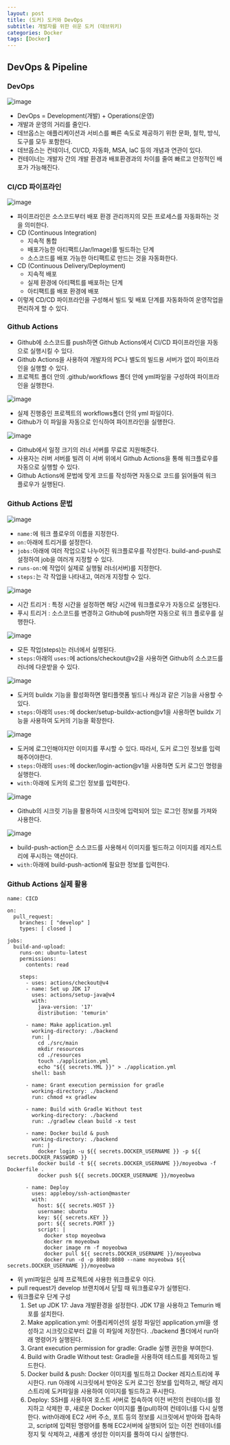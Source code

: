 ```yaml
---
layout: post
title: (도커) 도커와 DevOps
subtitle: 개발자를 위한 쉬운 도커 (데브위키)
categories: Docker
tags: [Docker]
---
```


## DevOps & Pipeline
### DevOps
![image](https://github.com/eogus0512/eogus0512.github.io/assets/71585151/83f4ead0-130e-4273-b02d-6f3550f873ae)

- DevOps = Development(개발) + Operations(운영)
- 개발과 운영의 거리를 줄인다.
- 데브옵스는 애플리케이션과 서비스를 빠른 속도로 제공하기 위한 문화, 철학, 방식, 도구를 모두 포함한다.
- 데브옵스는 컨테이너, CI/CD, 자동화, MSA, IaC 등의 개념과 연관이 있다.
- 컨테이너는 개발자 간의 개발 환경과 배포환경과의 차이를 줄여 빠르고 안정적인 배포가 가능해진다.

### CI/CD 파이프라인
![image](https://github.com/eogus0512/eogus0512.github.io/assets/71585151/4a046c1f-9468-48d5-bff6-e40f7fb3e296)

- 파이프라인은 소스코드부터 배포 환경 관리까지의 모든 프로세스를 자동화하는 것을 의미한다.
- CD (Continuous Integration)
  - 지속적 통합
  - 배포가능한 아티팩트(Jar/Image)를 빌드하는 단계
  - 소스코드를 배포 가능한 아티팩트로 만드는 것을 자동화한다.
- CD (Continuous Delivery/Deployment)
  - 지속적 배포
  - 실제 환경에 아티팩트를 배포하는 단계
  - 아티팩트를 배포 환경에 배포
- 이렇게 CD/CD 파이프라인을 구성해서 빌드 및 배포 단계를 자동화하여 운영작업을 편리하게 할 수 있다.

### Github Actions
- Github에 소스코드를 push하면 Github Actions에서 CI/CD 파이프라인을 자동으로 실행시킬 수 있다.
- Github Actions을 사용하여 개발자의 PC나 별도의 빌드용 서버가 없이 파이프라인을 실행할 수 있다.
- 프로젝트 폴더 안의 .github/workflows 폴더 안에 yml파일을 구성하여 파이프라인을 실행한다.

![image](https://github.com/eogus0512/eogus0512.github.io/assets/71585151/26492c61-0302-4f9e-a0c0-937a2cd15fd8)

- 실제 진행중인 프로젝트의 workflows폴더 안의 yml 파일이다.
- Github가 이 파일을 자동으로 인식하여 파이프라인을 실행한다.

![image](https://github.com/eogus0512/eogus0512.github.io/assets/71585151/aa8da01b-27ed-4687-8d30-91bfd3aceeb7)

- Github에서 일정 크기의 러너 서버를 무료로 지원해준다.
- 사용자는 러버 서버를 빌려 이 서버 위에서 Github Actions을 통해 워크플로우를 자동으로 실행할 수 있다.
- Github Actions에 문법에 맞게 코드를 작성하면 자동으로 코드를 읽어들여 워크 플로우가 실행된다.

### Github Actions 문법
![image](https://github.com/eogus0512/eogus0512.github.io/assets/71585151/fcf2d74e-6fd5-4cc0-89d5-321eb3477fb1)

- `name:`에 워크 플로우의 이름을 지정한다.
- `on:`아래에 트리거를 설정한다.
- `jobs:`아래에 여러 작업으로 나누어진 워크플로우를 작성한다. build-and-push로 설정하여 job을 여러개 지정할 수 있다.
- `runs-on:`에 작업이 실제로 실행될 러너(서버)를 지정한다.
- `steps:`는 각 작업을 나타내고, 여러개 지정할 수 있다.

![image](https://github.com/eogus0512/eogus0512.github.io/assets/71585151/ef6e2e88-faa0-4247-892d-57953e097c8e)

- 시간 트리거 : 특정 시간을 설정하면 해당 시간에 워크플로우가 자동으로 실행된다.
- 푸시 트리거 : 소스코드를 변경하고 Github에 push하면 자동으로 워크 플로우를 실행한다.

![image](https://github.com/eogus0512/eogus0512.github.io/assets/71585151/1ca1e918-fce4-404e-979a-8b839d66d3a9)

- 모든 작업(steps)는 러너에서 실행된다.
- `steps:`아래의 `uses:`에 actions/checkout@v2을 사용하면 Github의 소스코드를 러너에 다운받을 수 있다.

![image](https://github.com/eogus0512/eogus0512.github.io/assets/71585151/6f4c01ed-7478-4567-b48f-7cd33d922485)

- 도커의 buildx 기능을 활성화하면 멀티플랫폼 빌드나 캐싱과 같은 기능을 사용할 수 있다.
- `steps:`아래의 `uses:`에 docker/setup-buildx-action@v1을 사용하면 buildx 기능을 사용하여 도커의 기능을 확장한다.

![image](https://github.com/eogus0512/eogus0512.github.io/assets/71585151/e803b180-e2e3-4130-8815-c587282b9f32)

- 도커에 로그인해야지만 이미지를 푸시할 수 있다. 따라서, 도커 로그인 정보를 입력해주어야한다.
- `steps:`아래의 `uses:`에 docker/login-action@v1을 사용하면 도커 로그인 명령을 실행한다.
- `with:`아래에 도커의 로그인 정보를 입력한다.

![image](https://github.com/eogus0512/eogus0512.github.io/assets/71585151/7318dd22-7232-4075-9212-2f97359c27d5)

- Github의 시크릿 기능을 활용하여 시크릿에 입력되어 있는 로그인 정보를 가져와 사용한다.

![image](https://github.com/eogus0512/eogus0512.github.io/assets/71585151/7c88c574-2130-4b17-819c-d896ede0637a)

- build-push-action은 소스코드를 사용해서 이미지를 빌드하고 이미지를 레지스트리에 푸시하는 액션이다.
- `with:`아래에 build-push-action에 필요한 정보를 입력한다.

### Github Actions 실제 활용
```
name: CICD

on:
  pull_request:
    branches: [ "develop" ]
    types: [ closed ]

jobs:
  build-and-upload:
    runs-on: ubuntu-latest
    permissions:
      contents: read

    steps:
      - uses: actions/checkout@v4
      - name: Set up JDK 17
        uses: actions/setup-java@v4
        with:
          java-version: '17'
          distribution: 'temurin'

      - name: Make application.yml
        working-directory: ./backend
        run: |
          cd ./src/main
          mkdir resources
          cd ./resources
          touch ./application.yml
          echo "${{ secrets.YML }}" > ./application.yml
        shell: bash

      - name: Grant execution permission for gradle
        working-directory: ./backend
        run: chmod +x gradlew

      - name: Build with Gradle Without test
        working-directory: ./backend
        run: ./gradlew clean build -x test

      - name: Docker build & push
        working-directory: ./backend
        run: |
          docker login -u ${{ secrets.DOCKER_USERNAME }} -p ${{ secrets.DOCKER_PASSWORD }}
          docker build -t ${{ secrets.DOCKER_USERNAME }}/moyeobwa -f Dockerfile .
          docker push ${{ secrets.DOCKER_USERNAME }}/moyeobwa

      - name: Deploy
        uses: appleboy/ssh-action@master
        with:
          host: ${{ secrets.HOST }}
          username: ubuntu
          key: ${{ secrets.KEY }}
          port: ${{ secrets.PORT }}
          script: |
            docker stop moyeobwa
            docker rm moyeobwa
            docker image rm -f moyeobwa
            docker pull ${{ secrets.DOCKER_USERNAME }}/moyeobwa
            docker run -d -p 8080:8080 --name moyeobwa ${{ secrets.DOCKER_USERNAME }}/moyeobwa
```
- 위 yml파일은 실제 프로젝트에 사용한 워크플로우 이다.
- pull request가 develop 브랜치에서 닫힐 때 워크플로우가 실행된다.
- 워크플로우 단계 구성
  1. Set up JDK 17: Java 개발환경을 설정한다. JDK 17을 사용하고 Temurin 배포를 설치한다.
  2. Make application.yml: 어플리케이션의 설정 파일인 application.yml을 생성하고 시크릿으로부터 값을 이 파일에 저장한다. ./backend 폴더에서 run아래 명령어가 실행된다.
  3. Grant execution permission for gradle: Gradle 실행 권한을 부여한다.
  4. Build with Gradle Without test: Gradle을 사용하여 테스트를 제외하고 빌드한다.
  5. Docker build & push: Docker 이미지를 빌드하고 Docker 레지스트리에 푸시한다. run 아래에 시크릿에서 받아온 도커 로그인 정보를 입력하고, 해당 레지스트리에 도커파일을 사용하여 이미지를 빌드하고 푸시한다.
  6. Deploy: SSH를 사용하여 호스트 서버로 접속하여 이전 버전의 컨테이너를 정지하고 삭제한 후, 새로운 Docker 이미지를 풀(pull)하여 컨테이너를 다시 실행한다. with아래에 EC2 서버 주소, 포트 등의 정보를 시크릿에서 받아와 접속하고, script에 입력된 명령어를 통해 EC2서버에 실행되어 있는 이전 컨테이너를 정지 및 삭제하고, 새롭게 생성한 이미지를 풀하여 다시 실행한다. 
